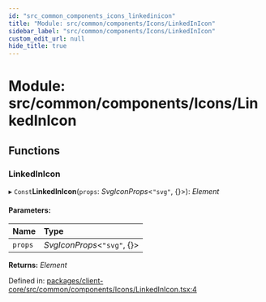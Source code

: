 ```yaml
---
id: "src_common_components_icons_linkedinicon"
title: "Module: src/common/components/Icons/LinkedInIcon"
sidebar_label: "src/common/components/Icons/LinkedInIcon"
custom_edit_url: null
hide_title: true
---
```


# Module: src/common/components/Icons/LinkedInIcon

## Functions

### LinkedInIcon

▸ `Const`**LinkedInIcon**(`props`: *SvgIconProps*<``"svg"``, {}\>): *Element*

#### Parameters:

| Name | Type |
| :------ | :------ |
| `props` | *SvgIconProps*<``"svg"``, {}\> |

**Returns:** *Element*

Defined in: [packages/client-core/src/common/components/Icons/LinkedInIcon.tsx:4](https://github.com/xr3ngine/xr3ngine/blob/7e8e151f1/packages/client-core/src/common/components/Icons/LinkedInIcon.tsx#L4)
